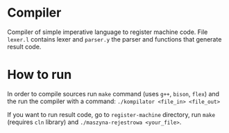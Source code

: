 # Compiler
Compiler of simple imperative language to register machine code. File `lexer.l` contains lexer and `parser.y` the parser and functions that generate result code.

# How to run
In order to compile sources run `make` command (uses `g++`, `bison`, `flex`) and the run the compiler with a command:
`./kompilator <file_in> <file_out>`

If you want to run result code, go to `register-machine` directory, run `make` (requires `cln` library) and
`./maszyna-rejestrowa <your_file>`.